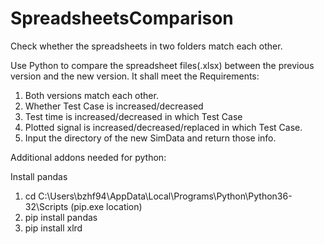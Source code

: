 # SpreadsheetsComparison
Check whether the spreadsheets in two folders match each other.

Use Python to compare the spreadsheet files(.xlsx) between the previous version and the new version. It shall meet the Requirements:
1. Both versions match each other.
2. Whether Test Case is increased/decreased
3. Test time is increased/decreased in which Test Case
4. Plotted signal is increased/decreased/replaced in which Test Case.
5. Input the directory of the new SimData and return those info.

Additional addons needed for python:

Install pandas
1. cd C:\Users\bzhf94\AppData\Local\Programs\Python\Python36-32\Scripts (pip.exe location)
2. pip install pandas
3. pip install xlrd
